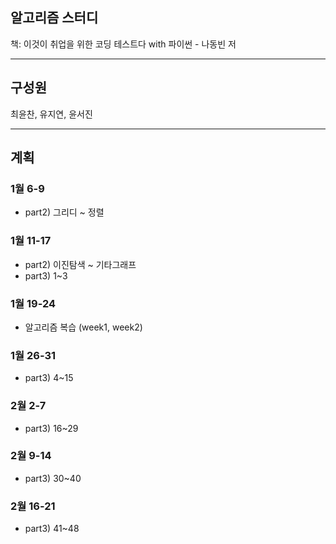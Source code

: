 ## 알고리즘 스터디
책: 이것이 취업을 위한 코딩 테스트다 with 파이썬 - 나동빈 저  

***   

## 구성원

최윤찬, 유지연, 윤서진  

***  

## 계획

### 1월 6-9   
- part2) 그리디 ~ 정렬  
### 1월 11-17 
- part2) 이진탐색 ~ 기타그래프  
- part3) 1~3  
### 1월 19-24  
- 알고리즘 복습 (week1, week2)    
### 1월 26-31 
- part3) 4~15  
### 2월 2-7 
- part3) 16~29  
### 2월 9-14  
- part3) 30~40   
### 2월 16-21     
- part3) 41~48  
